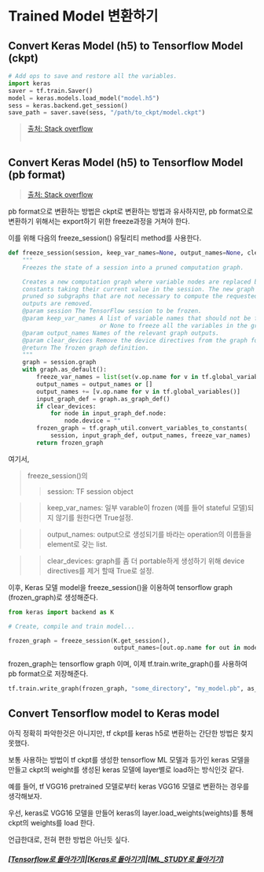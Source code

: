# Trained Model 변환하기

## Convert Keras Model (h5) to Tensorflow Model (ckpt)

```python
# Add ops to save and restore all the variables.
import keras
saver = tf.train.Saver()
model = keras.models.load_model("model.h5")
sess = keras.backend.get_session()
save_path = saver.save(sess, "/path/to_ckpt/model.ckpt")
```

> [출처: Stack overflow](https://github.com/keras-team/keras/issues/9040) <br><br>

## Convert Keras Model (h5) to Tensorflow Model (pb format)

> [출처: Stack overflow](https://stackoverflow.com/questions/45466020/how-to-export-keras-h5-to-tensorflow-pb)

pb format으로 변환하는 방법은 ckpt로 변환하는 방법과 유사하지만,
pb format으로 변환하기 위해서는 export하기 위한 freeze과정을 거쳐야 한다.

이를 위해 다음의 freeze_session() 유틸리티 method를 사용한다.

```python
def freeze_session(session, keep_var_names=None, output_names=None, clear_devices=True):
    """
    Freezes the state of a session into a pruned computation graph.

    Creates a new computation graph where variable nodes are replaced by
    constants taking their current value in the session. The new graph will be
    pruned so subgraphs that are not necessary to compute the requested
    outputs are removed.
    @param session The TensorFlow session to be frozen.
    @param keep_var_names A list of variable names that should not be frozen,
                          or None to freeze all the variables in the graph.
    @param output_names Names of the relevant graph outputs.
    @param clear_devices Remove the device directives from the graph for better portability.
    @return The frozen graph definition.
    """
    graph = session.graph
    with graph.as_default():
        freeze_var_names = list(set(v.op.name for v in tf.global_variables()).difference(keep_var_names or []))
        output_names = output_names or []
        output_names += [v.op.name for v in tf.global_variables()]
        input_graph_def = graph.as_graph_def()
        if clear_devices:
            for node in input_graph_def.node:
                node.device = ""
        frozen_graph = tf.graph_util.convert_variables_to_constants(
            session, input_graph_def, output_names, freeze_var_names)
        return frozen_graph
```

여기서,

> freeze_session()의
>
> > session: TF session object

> > keep_var_names: 일부 varable이 frozen (예를 들어 stateful 모델)되지 않기를 원한다면 True설정.

> > output_names: output으로 생성되기를 바라는 operation의 이름들을 element로 갖는 list.

> > clear_devices: graph를 좀 더 portable하게 생성하기 위해 device directives를 제거 할때 True로 설정.

이후, Keras 모델 model을 freeze_session()을 이용하여 tensorflow graph (frozen_graph)로 생성해준다.

```python
from keras import backend as K

# Create, compile and train model...

frozen_graph = freeze_session(K.get_session(),
                              output_names=[out.op.name for out in model.outputs])
```

frozen_graph는 tensorflow graph 이며,
이제 tf.train.write_graph()를 사용하여 pb format으로 저장해준다.

```python
tf.train.write_graph(frozen_graph, "some_directory", "my_model.pb", as_text=False)
```

## Convert Tensorflow model to Keras model

아직 정확히 파악한것은 아니지만,
tf ckpt를 keras h5로 변환하는 간단한 방법은 찾지 못했다.

보통 사용하는 방법이
tf ckpt를 생성한 tensorflow ML 모델과 등가인 keras 모델을 만들고
ckpt의 weight를 생성된 keras 모델에 layer별로 load하는 방식인것 같다.

예를 들어,
tf VGG16 pretrained 모델로부터 keras VGG16 모델로 변환하는 경우를 생각해보자.

우선, keras로 VGG16 모델을 만들어
keras의 layer.load_weights(weights)를 통해 ckpt의 weights를 load 한다.

언급한대로, 전혀 편한 방법은 아닌듯 싶다.

##### [[Tensorflow로 돌아가기]](https://github.com/elemag1414/ML_STUDY/tree/master/Tensorflow)|[[Keras로 돌아기기]](https://github.com/elemag1414/Keras)|[[ML_STUDY로 돌아기기]](https://github.com/elemag1414/ML_STUDY)
